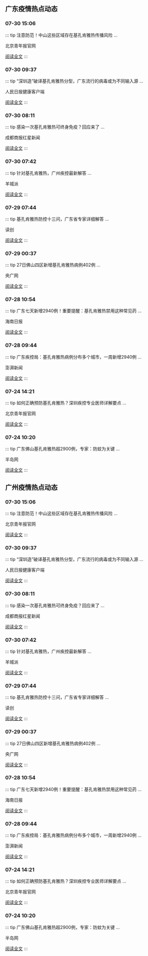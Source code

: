 
## 广东疫情热点动态

  
### 07-30 15:06
::: tip 注意防范！中山这些区域存在基孔肯雅热传播风险
...

北京青年报官网

[阅读全文](https://view.inews.qq.com/a/20250730A05VXI00?uid=08fb476a5200eabc&chlid=_qqnews_custom_search_pictext&suid=8QIf3n9a7YEVvTfY5QM%3D&c_buffer=aid%3D20250730A05VXI00%3Bappver%3D7.7.10%3Bts%3D1753862489816&sign=AAwMUCK4SZfQUd5dZaFGPnBT7dt6Fmg%2BOAuzmFhcTba3PB1lBzqKMz0uLmAIvKKFI%2F6ZVNd%2Fti9j7d69iBHQihqimwek%2BOm6XWJdPxhWjZBBTQmgAEdBVkJhy3RsF%2FzpT%2B5M3tDU)
:::

### 07-30 09:37
::: tip “深圳造”破译基孔肯雅热分型，广东流行的病毒或为不同输入源
...

人民日报健康客户端

[阅读全文](https://view.inews.qq.com/a/20250730A02PL900?uid=08fb476a5200eabc&chlid=_qqnews_custom_search_pictext&suid=8QIf3n9a7YEVvTfY5QM%3D&c_buffer=aid%3D20250730A02PL900%3Bappver%3D7.7.10%3Bts%3D1753862507180&sign=AAwkSkKflZ5kSE5hje3vZ%2FsMlzxvPvKQfa9w6Tw%2F2JoPrIDJjhY2qQjkm9XuKcYKXpZGwryplN0fSOWVg7xssHql5mA24FSd7Jqo1Noce41U4XH%2BOECEnwZU9AoAB%2By4KfnV2i5t)
:::

### 07-30 08:11
::: tip 感染一次基孔肯雅热可终身免疫？回应来了
...

成都商报红星新闻

[阅读全文](https://view.inews.qq.com/a/20250730A01Z5K00?uid=08fb476a5200eabc&chlid=_qqnews_custom_search_pictext&suid=8QIf3n9a7YEVvTfY5QM%3D&c_buffer=aid%3D20250730A01Z5K00%3Bappver%3D7.7.10%3Bts%3D1753862426105&sign=AAwhURyPmxbjlrZm%2BKj%2FuPABKkO7WKQyxviEy5cAZ0OLjtCXfF0f87JcGUdAcsLeQIGlw8ADAce2igmDc7AMTOdcni51ksBH5kSFheVdpYMGzDQHicpGyCRsYI4VaU5kl2G5OwER)
:::

### 07-30 07:42
::: tip 针对基孔肯雅热，广州疾控最新解答
...

羊城派

[阅读全文](https://view.inews.qq.com/a/20250729A0A0YM00?uid=08fb476a5200eabc&chlid=_qqnews_custom_search_pictext&suid=8QIf3n9a7YEVvTfY5QM%3D&c_buffer=aid%3D20250729A0A0YM00%3Bappver%3D7.7.10%3Bts%3D1753862450418&sign=AAwdURBPTRYPSaRILQaxNQjSbrxYf9N8cLEsHEXdFv6X47slOxivjCowDbR5T83%2BXgJafoRKqAZWIbLfMVP8NUvopI6PeCSCVD4xu4IgBmzk8F%2Flr1iwRKMkxsrosl9edvP3PEC0)
:::

### 07-29 07:44
::: tip 基孔肯雅热防控十三问，广东省专家详细解答
...

读创

[阅读全文](https://view.inews.qq.com/a/20250729A01VXI00?uid=08fb476a5200eabc&chlid=_qqnews_custom_search_pictext&suid=8QIf3n9a7YEVvTfY5QM%3D&c_buffer=aid%3D20250729A01VXI00%3Bappver%3D7.7.10%3Bts%3D1753753257823&sign=AAw4lZT3ma2Vmw8fv6fISM0rnfY9oJN1GYyT6z4DlYhTQBkptp3Xi9Gjetzf%2FQlnMkWE8dcfQls0X5x%2B5jpV7Ts4j%2FpiVOCCrg94YybVMAUfZwgvfKXk7VbRvEYb2WIHxhdc2v6k)
:::

### 07-29 00:37
::: tip 27日佛山四区新增基孔肯雅热病例402例
...

央广网

[阅读全文](https://view.inews.qq.com/a/20250729A00MNK00?uid=08fb476a5200eabc&chlid=_qqnews_custom_search_pictext&suid=8QIf3n9a7YEVvTfY5QM%3D&c_buffer=aid%3D20250729A00MNK00%3Bappver%3D7.7.10%3Bts%3D1753753409380&sign=AAwdyLr6U3KQTxASBFs%2FqSkA8tZ9vR3fvd4X9bzD%2BqF2Nb8cwYZfZ3QZlmQ8rFPj%2FlB9BEbvSIHzH1d5jDtnmp7SrphOWgRQFoTZiQ5tCEbcLp5gZqcFSryVeyNgrq9sOvCtHxtq)
:::

### 07-28 10:54
::: tip 广东七天新增2940例！重要提醒：基孔肯雅热禁用这种常见药
...

海南日报

[阅读全文](https://view.inews.qq.com/a/20250728A03LC300?uid=08fb476a5200eabc&chlid=_qqnews_custom_search_pictext&suid=8QIf3n9a7YEVvTfY5QM%3D&c_buffer=aid%3D20250728A03LC300%3Bappver%3D7.7.10%3Bts%3D1753672013703&sign=AAwclRYZUaIimInc7tG%2FwNlXYcSuFwwxcRtMKkS2V6GuUcOrwrP1Odz7Y7XLxSIBw1h9tN1SFsv00sxz0j7gHpR6Jbr1L%2FCJv0h7cBSg%2BO94hjGam8%2FIdY6JpxIwbVIzFB5QGkR0)
:::

### 07-28 09:44
::: tip 广东疾控局：基孔肯雅热病例分布多个城市，一周新增2940例
...

澎湃新闻

[阅读全文](https://view.inews.qq.com/a/20250728A02TSO00?uid=08fb476a5200eabc&chlid=_qqnews_custom_search_pictext&suid=8QIf3n9a7YEVvTfY5QM%3D&c_buffer=aid%3D20250728A02TSO00%3Bappver%3D7.7.10%3Bts%3D1753671980348&sign=AAwaURTbSLrbU2mZ2UNb8RI0d%2FAKuxTVzqBvSVaIYkjK0HeFDwH99q3SWSgeUVomKIkElZ7rqj2UQ%2FsW33g3Nw%2BPlKwpt9iCzutIWIOeLZPCG2dCug209UYxSTpUr6%2FqR%2FKfLAkA)
:::

### 07-24 14:21
::: tip 如何正确预防基孔肯雅热？深圳疾控专业医师详解要点
...

北京青年报官网

[阅读全文](https://view.inews.qq.com/a/20250724A05DMT00?uid=08fb476a5200eabc&chlid=_qqnews_custom_search_pictext&suid=8QIf3n9a7YEVvTfY5QM%3D&c_buffer=aid%3D20250724A05DMT00%3Bappver%3D7.7.10%3Bts%3D1753338823262&sign=AAwkSLK3zxTjmqyTR3vajGqT0qmIOyoaqAkPXdU14Ohk%2F5%2Fj3IEBYcR0feI78YXOoZmTwlAfyio4gu9XE%2FwMxDVhu%2Fe20sZLpvR0iajikniSNGkxH%2BS0r1bVd5DMccp4lSDpHf%2B2)
:::

### 07-24 10:20
::: tip 广东佛山基孔肯雅热超2900例，专家：防蚊为关键
...

半岛网

[阅读全文](https://view.inews.qq.com/a/20250724A03A4M00?uid=08fb476a5200eabc&chlid=_qqnews_custom_search_pictext&suid=8QIf3n9a7YEVvTfY5QM%3D&c_buffer=aid%3D20250724A03A4M00%3Bappver%3D7.7.10%3Bts%3D1753338873494&sign=AAwQTkfQlL9cS5aJ7NEHILFJanT9kM1yNozyHbRpqBgv%2BkueSiRdm04VOpWDcRnJISRBbVMCoUHuGkvJ9eGkvko3yM0jvmzphVziE%2Bin%2BClsUHYlI9cCIeWj2hwEMM8HINrhMf5M)
:::


## 广州疫情热点动态

  
### 07-30 15:06
::: tip 注意防范！中山这些区域存在基孔肯雅热传播风险
...

北京青年报官网

[阅读全文](https://view.inews.qq.com/a/20250730A05VXI00?uid=08fb476a5200eabc&chlid=_qqnews_custom_search_pictext&suid=8QIf3n9a7YEVvTfY5QM%3D&c_buffer=aid%3D20250730A05VXI00%3Bappver%3D7.7.10%3Bts%3D1753862489816&sign=AAwMUCK4SZfQUd5dZaFGPnBT7dt6Fmg%2BOAuzmFhcTba3PB1lBzqKMz0uLmAIvKKFI%2F6ZVNd%2Fti9j7d69iBHQihqimwek%2BOm6XWJdPxhWjZBBTQmgAEdBVkJhy3RsF%2FzpT%2B5M3tDU)
:::

### 07-30 09:37
::: tip “深圳造”破译基孔肯雅热分型，广东流行的病毒或为不同输入源
...

人民日报健康客户端

[阅读全文](https://view.inews.qq.com/a/20250730A02PL900?uid=08fb476a5200eabc&chlid=_qqnews_custom_search_pictext&suid=8QIf3n9a7YEVvTfY5QM%3D&c_buffer=aid%3D20250730A02PL900%3Bappver%3D7.7.10%3Bts%3D1753862507180&sign=AAwkSkKflZ5kSE5hje3vZ%2FsMlzxvPvKQfa9w6Tw%2F2JoPrIDJjhY2qQjkm9XuKcYKXpZGwryplN0fSOWVg7xssHql5mA24FSd7Jqo1Noce41U4XH%2BOECEnwZU9AoAB%2By4KfnV2i5t)
:::

### 07-30 08:11
::: tip 感染一次基孔肯雅热可终身免疫？回应来了
...

成都商报红星新闻

[阅读全文](https://view.inews.qq.com/a/20250730A01Z5K00?uid=08fb476a5200eabc&chlid=_qqnews_custom_search_pictext&suid=8QIf3n9a7YEVvTfY5QM%3D&c_buffer=aid%3D20250730A01Z5K00%3Bappver%3D7.7.10%3Bts%3D1753862426105&sign=AAwhURyPmxbjlrZm%2BKj%2FuPABKkO7WKQyxviEy5cAZ0OLjtCXfF0f87JcGUdAcsLeQIGlw8ADAce2igmDc7AMTOdcni51ksBH5kSFheVdpYMGzDQHicpGyCRsYI4VaU5kl2G5OwER)
:::

### 07-30 07:42
::: tip 针对基孔肯雅热，广州疾控最新解答
...

羊城派

[阅读全文](https://view.inews.qq.com/a/20250729A0A0YM00?uid=08fb476a5200eabc&chlid=_qqnews_custom_search_pictext&suid=8QIf3n9a7YEVvTfY5QM%3D&c_buffer=aid%3D20250729A0A0YM00%3Bappver%3D7.7.10%3Bts%3D1753862450418&sign=AAwdURBPTRYPSaRILQaxNQjSbrxYf9N8cLEsHEXdFv6X47slOxivjCowDbR5T83%2BXgJafoRKqAZWIbLfMVP8NUvopI6PeCSCVD4xu4IgBmzk8F%2Flr1iwRKMkxsrosl9edvP3PEC0)
:::

### 07-29 07:44
::: tip 基孔肯雅热防控十三问，广东省专家详细解答
...

读创

[阅读全文](https://view.inews.qq.com/a/20250729A01VXI00?uid=08fb476a5200eabc&chlid=_qqnews_custom_search_pictext&suid=8QIf3n9a7YEVvTfY5QM%3D&c_buffer=aid%3D20250729A01VXI00%3Bappver%3D7.7.10%3Bts%3D1753753257823&sign=AAw4lZT3ma2Vmw8fv6fISM0rnfY9oJN1GYyT6z4DlYhTQBkptp3Xi9Gjetzf%2FQlnMkWE8dcfQls0X5x%2B5jpV7Ts4j%2FpiVOCCrg94YybVMAUfZwgvfKXk7VbRvEYb2WIHxhdc2v6k)
:::

### 07-29 00:37
::: tip 27日佛山四区新增基孔肯雅热病例402例
...

央广网

[阅读全文](https://view.inews.qq.com/a/20250729A00MNK00?uid=08fb476a5200eabc&chlid=_qqnews_custom_search_pictext&suid=8QIf3n9a7YEVvTfY5QM%3D&c_buffer=aid%3D20250729A00MNK00%3Bappver%3D7.7.10%3Bts%3D1753753409380&sign=AAwdyLr6U3KQTxASBFs%2FqSkA8tZ9vR3fvd4X9bzD%2BqF2Nb8cwYZfZ3QZlmQ8rFPj%2FlB9BEbvSIHzH1d5jDtnmp7SrphOWgRQFoTZiQ5tCEbcLp5gZqcFSryVeyNgrq9sOvCtHxtq)
:::

### 07-28 10:54
::: tip 广东七天新增2940例！重要提醒：基孔肯雅热禁用这种常见药
...

海南日报

[阅读全文](https://view.inews.qq.com/a/20250728A03LC300?uid=08fb476a5200eabc&chlid=_qqnews_custom_search_pictext&suid=8QIf3n9a7YEVvTfY5QM%3D&c_buffer=aid%3D20250728A03LC300%3Bappver%3D7.7.10%3Bts%3D1753672013703&sign=AAwclRYZUaIimInc7tG%2FwNlXYcSuFwwxcRtMKkS2V6GuUcOrwrP1Odz7Y7XLxSIBw1h9tN1SFsv00sxz0j7gHpR6Jbr1L%2FCJv0h7cBSg%2BO94hjGam8%2FIdY6JpxIwbVIzFB5QGkR0)
:::

### 07-28 09:44
::: tip 广东疾控局：基孔肯雅热病例分布多个城市，一周新增2940例
...

澎湃新闻

[阅读全文](https://view.inews.qq.com/a/20250728A02TSO00?uid=08fb476a5200eabc&chlid=_qqnews_custom_search_pictext&suid=8QIf3n9a7YEVvTfY5QM%3D&c_buffer=aid%3D20250728A02TSO00%3Bappver%3D7.7.10%3Bts%3D1753671980348&sign=AAwaURTbSLrbU2mZ2UNb8RI0d%2FAKuxTVzqBvSVaIYkjK0HeFDwH99q3SWSgeUVomKIkElZ7rqj2UQ%2FsW33g3Nw%2BPlKwpt9iCzutIWIOeLZPCG2dCug209UYxSTpUr6%2FqR%2FKfLAkA)
:::

### 07-24 14:21
::: tip 如何正确预防基孔肯雅热？深圳疾控专业医师详解要点
...

北京青年报官网

[阅读全文](https://view.inews.qq.com/a/20250724A05DMT00?uid=08fb476a5200eabc&chlid=_qqnews_custom_search_pictext&suid=8QIf3n9a7YEVvTfY5QM%3D&c_buffer=aid%3D20250724A05DMT00%3Bappver%3D7.7.10%3Bts%3D1753338823262&sign=AAwkSLK3zxTjmqyTR3vajGqT0qmIOyoaqAkPXdU14Ohk%2F5%2Fj3IEBYcR0feI78YXOoZmTwlAfyio4gu9XE%2FwMxDVhu%2Fe20sZLpvR0iajikniSNGkxH%2BS0r1bVd5DMccp4lSDpHf%2B2)
:::

### 07-24 10:20
::: tip 广东佛山基孔肯雅热超2900例，专家：防蚊为关键
...

半岛网

[阅读全文](https://view.inews.qq.com/a/20250724A03A4M00?uid=08fb476a5200eabc&chlid=_qqnews_custom_search_pictext&suid=8QIf3n9a7YEVvTfY5QM%3D&c_buffer=aid%3D20250724A03A4M00%3Bappver%3D7.7.10%3Bts%3D1753338873494&sign=AAwQTkfQlL9cS5aJ7NEHILFJanT9kM1yNozyHbRpqBgv%2BkueSiRdm04VOpWDcRnJISRBbVMCoUHuGkvJ9eGkvko3yM0jvmzphVziE%2Bin%2BClsUHYlI9cCIeWj2hwEMM8HINrhMf5M)
:::

